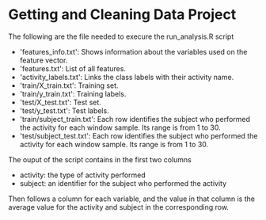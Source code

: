 # Getting and Cleaning Data Project

The following are the file needed to execure the run_analysis.R script
- 'features_info.txt': Shows information about the variables used on the feature vector.
- 'features.txt': List of all features.
- 'activity_labels.txt': Links the class labels with their activity name.
- 'train/X_train.txt': Training set.
- 'train/y_train.txt': Training labels.
- 'test/X_test.txt': Test set.
- 'test/y_test.txt': Test labels.
- 'train/subject_train.txt': Each row identifies the subject who performed the activity for each window sample. Its range is from 1 to 30. 
- 'test/subject_test.txt': Each row identifies the subject who performed the activity for each window sample. Its range is from 1 to 30. 

The ouput of the script contains in the first two columns
- activity: the type of activity performed
- subject: an identifier for the subject who performed the activity

Then follows a column for each variable, and the value in that column is the average value for the activity and subject in the corresponding row.